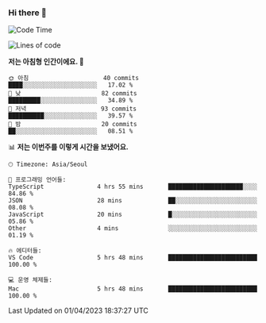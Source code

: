 ### Hi there 👋

<!--START_SECTION:waka-->
![Code Time](http://img.shields.io/badge/Code%20Time-99%20hrs%2053%20mins-blue)

![Lines of code](https://img.shields.io/badge/%EC%A0%80%EB%8A%94%20%EC%97%AC%ED%83%9C%EA%B9%8C%EC%A7%80%20-11.3%20million%20%EC%A4%84%EC%9D%98%20%EC%BD%94%EB%93%9C%EB%A5%BC%20%EC%9E%91%EC%84%B1%ED%96%88%EC%96%B4%EC%9A%94.-blue)

**저는 아침형 인간이에요. 🐤** 

```text
🌞 아침                     40 commits          ████░░░░░░░░░░░░░░░░░░░░░   17.02 % 
🌆 낮　                     82 commits          █████████░░░░░░░░░░░░░░░░   34.89 % 
🌃 저녁                     93 commits          ██████████░░░░░░░░░░░░░░░   39.57 % 
🌙 밤　                     20 commits          ██░░░░░░░░░░░░░░░░░░░░░░░   08.51 % 
```


📊 **저는 이번주를 이렇게 시간을 보냈어요.** 

```text
🕑︎ Timezone: Asia/Seoul

💬 프로그래밍 언어들: 
TypeScript               4 hrs 55 mins       █████████████████████░░░░   84.86 % 
JSON                     28 mins             ██░░░░░░░░░░░░░░░░░░░░░░░   08.08 % 
JavaScript               20 mins             █░░░░░░░░░░░░░░░░░░░░░░░░   05.86 % 
Other                    4 mins              ░░░░░░░░░░░░░░░░░░░░░░░░░   01.19 % 

🔥 에디터들: 
VS Code                  5 hrs 48 mins       █████████████████████████   100.00 % 

💻 운영 체제들: 
Mac                      5 hrs 48 mins       █████████████████████████   100.00 % 
```


 Last Updated on 01/04/2023 18:37:27 UTC
<!--END_SECTION:waka-->
